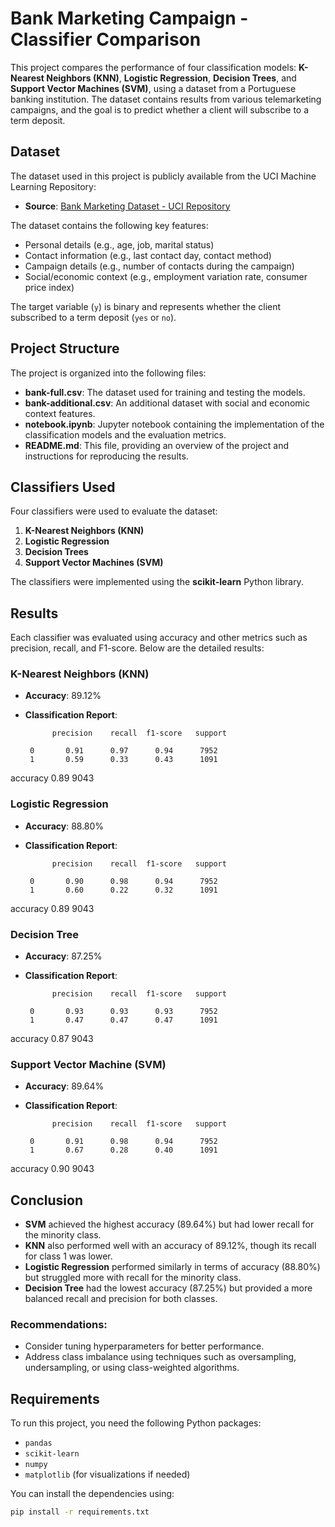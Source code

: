 # Bank Marketing Campaign - Classifier Comparison

This project compares the performance of four classification models: **K-Nearest Neighbors (KNN)**, **Logistic Regression**, **Decision Trees**, and **Support Vector Machines (SVM)**, using a dataset from a Portuguese banking institution. The dataset contains results from various telemarketing campaigns, and the goal is to predict whether a client will subscribe to a term deposit.

## Dataset

The dataset used in this project is publicly available from the UCI Machine Learning Repository:

- **Source**: [Bank Marketing Dataset - UCI Repository](https://archive.ics.uci.edu/ml/datasets/Bank+Marketing)

The dataset contains the following key features:
- Personal details (e.g., age, job, marital status)
- Contact information (e.g., last contact day, contact method)
- Campaign details (e.g., number of contacts during the campaign)
- Social/economic context (e.g., employment variation rate, consumer price index)
  
The target variable (`y`) is binary and represents whether the client subscribed to a term deposit (`yes` or `no`).

## Project Structure

The project is organized into the following files:

- **bank-full.csv**: The dataset used for training and testing the models.
- **bank-additional.csv**: An additional dataset with social and economic context features.
- **notebook.ipynb**: Jupyter notebook containing the implementation of the classification models and the evaluation metrics.
- **README.md**: This file, providing an overview of the project and instructions for reproducing the results.

## Classifiers Used

Four classifiers were used to evaluate the dataset:

1. **K-Nearest Neighbors (KNN)**
2. **Logistic Regression**
3. **Decision Trees**
4. **Support Vector Machines (SVM)**

The classifiers were implemented using the **scikit-learn** Python library.

## Results

Each classifier was evaluated using accuracy and other metrics such as precision, recall, and F1-score. Below are the detailed results:

### K-Nearest Neighbors (KNN)
- **Accuracy**: 89.12%
- **Classification Report**:

            precision    recall  f1-score   support

       0       0.91      0.97      0.94      7952
       1       0.59      0.33      0.43      1091
accuracy                           0.89      9043


### Logistic Regression
- **Accuracy**: 88.80%
- **Classification Report**:

            precision    recall  f1-score   support

       0       0.90      0.98      0.94      7952
       1       0.60      0.22      0.32      1091
accuracy                           0.89      9043


### Decision Tree
- **Accuracy**: 87.25%
- **Classification Report**:

            precision    recall  f1-score   support

       0       0.93      0.93      0.93      7952
       1       0.47      0.47      0.47      1091
accuracy                           0.87      9043


### Support Vector Machine (SVM)
- **Accuracy**: 89.64%
- **Classification Report**:

            precision    recall  f1-score   support

       0       0.91      0.98      0.94      7952
       1       0.67      0.28      0.40      1091
accuracy                           0.90      9043


## Conclusion

- **SVM** achieved the highest accuracy (89.64%) but had lower recall for the minority class.
- **KNN** also performed well with an accuracy of 89.12%, though its recall for class 1 was lower.
- **Logistic Regression** performed similarly in terms of accuracy (88.80%) but struggled more with recall for the minority class.
- **Decision Tree** had the lowest accuracy (87.25%) but provided a more balanced recall and precision for both classes.

### Recommendations:
- Consider tuning hyperparameters for better performance.
- Address class imbalance using techniques such as oversampling, undersampling, or using class-weighted algorithms.

## Requirements

To run this project, you need the following Python packages:

- `pandas`
- `scikit-learn`
- `numpy`
- `matplotlib` (for visualizations if needed)

You can install the dependencies using:

```bash
pip install -r requirements.txt

